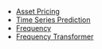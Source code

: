 - [Asset Pricing](/asset_pricing/README.md)
- [Time Series Prediction](/Time_Series_Prediction/README.md)
- [Frequency](/Frequency/README.md)
- [Frequency Transformer](/Frequency_Transformer/README.md)
